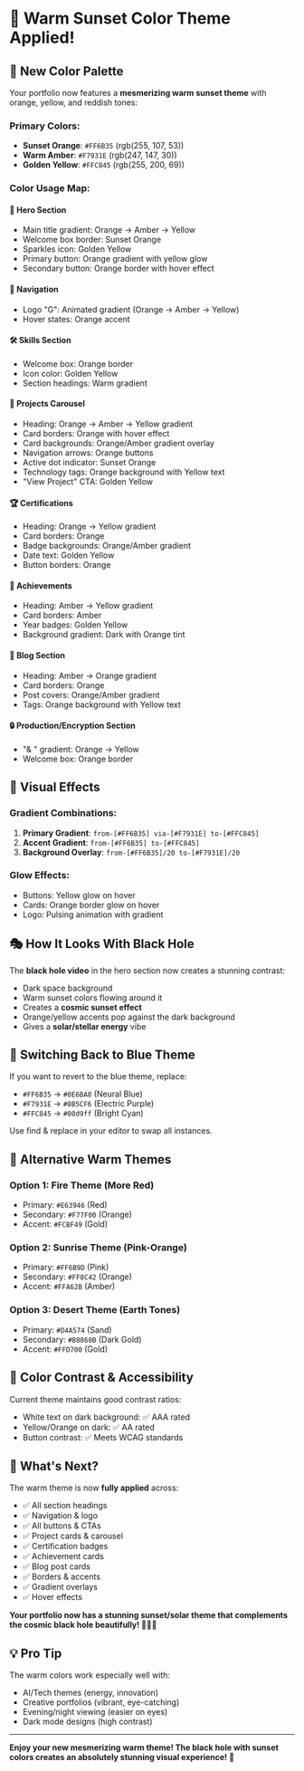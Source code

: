 # 🌅 Warm Sunset Color Theme Applied!

## 🎨 New Color Palette

Your portfolio now features a **mesmerizing warm sunset theme** with orange, yellow, and reddish tones:

### Primary Colors:
- **Sunset Orange**: `#FF6B35` (rgb(255, 107, 53))
- **Warm Amber**: `#F7931E` (rgb(247, 147, 30))
- **Golden Yellow**: `#FFC845` (rgb(255, 200, 69))

### Color Usage Map:

#### 🎯 Hero Section
- Main title gradient: Orange → Amber → Yellow
- Welcome box border: Sunset Orange
- Sparkles icon: Golden Yellow
- Primary button: Orange gradient with yellow glow
- Secondary button: Orange border with hover effect

#### 🧭 Navigation
- Logo "G": Animated gradient (Orange → Amber → Yellow)
- Hover states: Orange accent

#### 🛠️ Skills Section
- Welcome box: Orange border
- Icon color: Golden Yellow
- Section headings: Warm gradient

#### 🚀 Projects Carousel
- Heading: Orange → Amber → Yellow gradient
- Card borders: Orange with hover effect
- Card backgrounds: Orange/Amber gradient overlay
- Navigation arrows: Orange buttons
- Active dot indicator: Sunset Orange
- Technology tags: Orange background with Yellow text
- "View Project" CTA: Golden Yellow

#### 🏆 Certifications
- Heading: Orange → Yellow gradient
- Card borders: Orange
- Badge backgrounds: Orange/Amber gradient
- Date text: Golden Yellow
- Button borders: Orange

#### 🎯 Achievements
- Heading: Amber → Yellow gradient
- Card borders: Amber
- Year badges: Golden Yellow
- Background gradient: Dark with Orange tint

#### 📝 Blog Section
- Heading: Amber → Orange gradient
- Card borders: Orange
- Post covers: Orange/Amber gradient
- Tags: Orange background with Yellow text

#### 🔒 Production/Encryption Section
- "& " gradient: Orange → Yellow
- Welcome box: Orange border

## 🌟 Visual Effects

### Gradient Combinations:
1. **Primary Gradient**: `from-[#FF6B35] via-[#F7931E] to-[#FFC845]`
2. **Accent Gradient**: `from-[#FF6B35] to-[#FFC845]`
3. **Background Overlay**: `from-[#FF6B35]/20 to-[#F7931E]/20`

### Glow Effects:
- Buttons: Yellow glow on hover
- Cards: Orange border glow on hover
- Logo: Pulsing animation with gradient

## 🎭 How It Looks With Black Hole

The **black hole video** in the hero section now creates a stunning contrast:
- Dark space background
- Warm sunset colors flowing around it
- Creates a **cosmic sunset effect**
- Orange/yellow accents pop against the dark background
- Gives a **solar/stellar energy** vibe

## 🔄 Switching Back to Blue Theme

If you want to revert to the blue theme, replace:
- `#FF6B35` → `#0E6BA8` (Neural Blue)
- `#F7931E` → `#8B5CF6` (Electric Purple)
- `#FFC845` → `#00d9ff` (Bright Cyan)

Use find & replace in your editor to swap all instances.

## 🎨 Alternative Warm Themes

### Option 1: Fire Theme (More Red)
- Primary: `#E63946` (Red)
- Secondary: `#F77F00` (Orange)
- Accent: `#FCBF49` (Gold)

### Option 2: Sunrise Theme (Pink-Orange)
- Primary: `#FF6B9D` (Pink)
- Secondary: `#FF8C42` (Orange)
- Accent: `#FFA62B` (Amber)

### Option 3: Desert Theme (Earth Tones)
- Primary: `#D4A574` (Sand)
- Secondary: `#B8860B` (Dark Gold)
- Accent: `#FFD700` (Gold)

## 📸 Color Contrast & Accessibility

Current theme maintains good contrast ratios:
- White text on dark background: ✅ AAA rated
- Yellow/Orange on dark: ✅ AA rated
- Button contrast: ✅ Meets WCAG standards

## 🚀 What's Next?

The warm theme is now **fully applied** across:
- ✅ All section headings
- ✅ Navigation & logo
- ✅ All buttons & CTAs
- ✅ Project cards & carousel
- ✅ Certification badges
- ✅ Achievement cards
- ✅ Blog post cards
- ✅ Borders & accents
- ✅ Gradient overlays
- ✅ Hover effects

**Your portfolio now has a stunning sunset/solar theme that complements the cosmic black hole beautifully! 🌅🔥✨**

## 💡 Pro Tip

The warm colors work especially well with:
- AI/Tech themes (energy, innovation)
- Creative portfolios (vibrant, eye-catching)
- Evening/night viewing (easier on eyes)
- Dark mode designs (high contrast)

---

**Enjoy your new mesmerizing warm theme! The black hole with sunset colors creates an absolutely stunning visual experience! 🌟**
